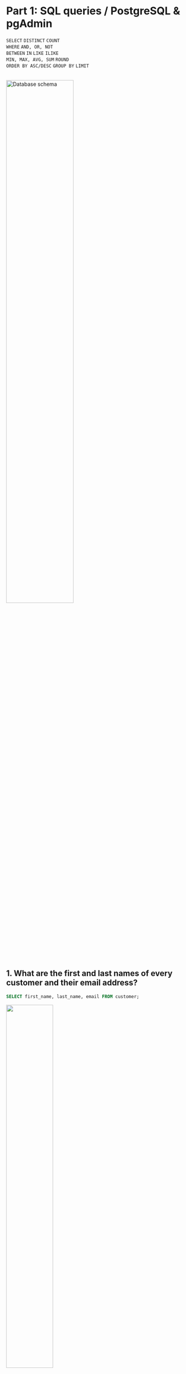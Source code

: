 # Part 1: SQL queries / PostgreSQL & pgAdmin

`SELECT` `DISTINCT` `COUNT` 
<br> 
`WHERE` `AND, OR, NOT` 
<br> 
`BETWEEN` `IN` `LIKE` `ILIKE` 
<br>
`MIN, MAX, AVG, SUM` `ROUND` 
<br>
`ORDER BY ASC/DESC` `GROUP BY` `LIMIT` 
<br>
<br>

<img alt="Database schema" src="https://user-images.githubusercontent.com/80547490/218577205-91207916-34c1-4f24-91c5-d83b6f9be67a.png" width=60% hight=60%><br><br>

## 1. What are the first and last names of every customer and their email address?

```sql
SELECT first_name, last_name, email FROM customer;
```

<img src="https://user-images.githubusercontent.com/80547490/219102277-9e9db288-6beb-4dc4-a33d-d02e78827787.png" width=50% hight=50%><p>

## 2. What unique release years do we have inside the film table?

```sql
SELECT DISTINCT release_year FROM film;
```

<img src="https://user-images.githubusercontent.com/80547490/219110869-8a5eff82-6732-4e4a-83c4-78b2310269ec.png" width=30% hight=30%><p>

## 3. How many unique rental rates do we have?

```sql
SELECT COUNT (DISTINCT rental_rate) FROM film;
```

<img src="https://user-images.githubusercontent.com/80547490/219115977-f81fd9ca-3f4c-45ab-bc66-19c1cfaf3af3.png" width=35% hight=35%><br>

## 4. An American visitor isn't familiar with MPAA movie ratings (e.g. PG, PG-13, R, etc.). We want to know the types of ratings we have in our database. What rating do we have available?

```sql
SELECT DISTINCT rating FROM film;
```

<img src="https://user-images.githubusercontent.com/80547490/219116076-40ca0219-b9b7-48af-bf2b-61fae4fc1d06.png" width=30% hight=30%><br>

## 5. Find all the rental rates that are higher than a $4, replacement cost is greater than or equal to 19,99 and rating is R. What are film titles?

```sql
SELECT title FROM film
WHERE rental_rate > 4 AND replacement_cost >= 19.99 AND rating = 'R';
```

<img src="https://user-images.githubusercontent.com/80547490/219116155-4fe47262-6699-46d5-9336-f007a190894b.png" width=30% hight=30%><br>

## 6. How many movies have an R rating or a PG-13 rating?

```sql
SELECT COUNT(*) FROM film
WHERE rating = 'R' OR rating = 'PG-13';
```

<img src="https://user-images.githubusercontent.com/80547490/219116217-17c38fb3-afe4-46ec-a627-b436c72575c6.png" width=30% hight=30%><br>

## 7. Select the films where rating is not equal to R.

```sql
SELECT * FROM film
WHERE rating != 'R';
```

<img src="https://user-images.githubusercontent.com/80547490/219116255-e7ad707b-d0ee-4c42-b4a1-2acb909759eb.png" width=90% hight=90%><br>

## 8. How many customers have the first name Jared?

```sql
SELECT COUNT(*) FROM customer
WHERE first_name = 'Jared';
```

<img src="https://user-images.githubusercontent.com/80547490/219116306-a313149b-5602-439f-95df-5c63fd0dc813.png" width=25% hight=25%><br>

## 9. A customer forgot their wallet at our store. We need to track down their email to inform them. What is email for the customer with the name Nancy Thomas?

```sql
SELECT email FROM customer
WHERE first_name = 'Nancy' AND last_name = 'Thomas';
```

<img src="https://user-images.githubusercontent.com/80547490/219116375-a7f6d6a6-dc9b-4857-a65c-467e749bddf1.png" width=40% hight=40%><br>

## 10. A customer wants to know what the movie "Outlaw Hanky" is about. Could you give them the description for movie?

```sql
SELECT description FROM film
WHERE title = 'Outlaw Hanky';
```

<img src="https://user-images.githubusercontent.com/80547490/219116432-8cf411b6-ca9d-418c-9e5d-433b000953e7.png" width=50% hight=50%><br>

## 11. A customer is late on their movie return and we've mailed them a letter to their address at '259 Ipoh Drive'. We should also call them on the phone to let them know. Can you get the phone number for the customer who lives at '259 Ipoh Drive'?

```sql
SELECT phone FROM address
WHERE address = '259 Ipoh Drive';
```

<img src="https://user-images.githubusercontent.com/80547490/219116486-7e4b592d-1535-47db-ad3a-1023f1bcc788.png" width=30% hight=30%><br>

## 12. Find customers' names who visited our stores. Order them by store ID on descending and first name on ascending.

```sql
SELECT first_name, last_name FROM customer
ORDER BY store_id DESC, first_name ASC;
```

<img src="https://user-images.githubusercontent.com/80547490/219116552-986f6e9f-f8d5-4692-abd1-8a052db75895.png" width=30% hight=30%><br>

## 13. We want to reward our first 10 paying customers. What are the customer ids of the first 10 customers who created a payment?

```sql
SELECT customer_id FROM payment
ORDER BY payment_date ASC
LIMIT 10;
```

<img src="https://user-images.githubusercontent.com/80547490/219116608-ee93c3a0-6baf-4dd9-9b7d-36f32cf0bda9.png" width=30% hight=30%><br>

## 14. A customer wants to quickly rent a video to watch over their short lunch break. What are the titles of the 5 shortest (in length of runtime) movies?

```sql
SELECT title, length FROM film
ORDER BY length ASC
LIMIT 5;
```

<img src="https://user-images.githubusercontent.com/80547490/219116644-8c2a8ae7-adb9-4071-b05f-762a1e027f56.png" width=30% hight=30%><br>

## 15. If the customer can watch any movie that is 50 minutes or less in run time, how many options does this customer have?

```sql
SELECT COUNT(*) FROM film
WHERE length <= 50;
```

<img src="https://user-images.githubusercontent.com/80547490/219116688-67529acd-39aa-45d1-8c73-aa753d413bba.png" width=30% hight=30%><br>

## 16. We want to know the actual number of payments that were done not between $8 and $9.

```sql
SELECT COUNT(*) FROM payment
WHERE amount NOT BETWEEN 8 AND 9;
```

<img src="https://user-images.githubusercontent.com/80547490/219116744-259a130f-34fe-482b-9bbb-6a17c17f57cd.png" width=30% hight=30%><br>

## 17. What the payments that happened on the first half of February of 2007?

```sql
SELECT * FROM payment
WHERE payment_date BETWEEN '2007-02-01' AND '2007-02-15';
```
> **Note!** This query is not include 2007-02-15. 
<br>

<img src="https://user-images.githubusercontent.com/80547490/219116787-2b104604-3c43-43f1-853f-fecaf1ea86aa.png" width=60% hight=60%><br>

## 18. How many payments were not $0.99, $1.98 or $1.99?

```sql
SELECT COUNT(*) FROM payment
WHERE amount NOT IN (0.99, 1.98, 1.99);
```

<img src="https://user-images.githubusercontent.com/80547490/219116842-89aad5df-d635-4b7b-867f-32b73d38ddeb.png" width=30% hight=30%><br>

## 19. Select all the columns from customer table, where the first name are John, Jake or Julie.

```sql
SELECT * FROM customer
WHERE first_name IN ('John', 'Jake', 'Julie');
```

<img src="https://user-images.githubusercontent.com/80547490/219116917-e44395c4-911d-484c-b7c0-1ea41ae2179a.png" width=90% hight=90%><br>

## 20. How many customers actually have a 5 letters name that starts with 'j' and last name that starts with 's'?

```sql
SELECT COUNT(*) FROM customer
WHERE first_name ILIKE 'j____' AND last_name ILIKE 's%';
```

<img src="https://user-images.githubusercontent.com/80547490/219116995-adcab451-715b-4546-a1db-2c306e9ad592.png" width=40% hight=40%>

```sql
SELECT * FROM customer
WHERE first_name ILIKE 'j____' AND last_name ILIKE 's%';
```

<img src="https://user-images.githubusercontent.com/80547490/219118078-7080d581-40fd-4117-b7fd-a49fe48972e7.png" width=90% hight=90%><br>

## 21. How many payment transactions were greater than $5.00?

```sql
SELECT COUNT(*) FROM payment
WHERE amount > 5;
```

<img alt="screen" src="https://user-images.githubusercontent.com/80547490/219118134-a4973616-90d0-404b-a2f3-73f99561af24.png" width=30% hight=30%><br>

## 22. How many actors have a first name that starts with the letter P?

```sql
SELECT COUNT(*) FROM actor
WHERE first_name LIKE 'P%'
```

<img src="https://user-images.githubusercontent.com/80547490/219118184-48c1b5bc-bbc4-400c-9320-d0be26b8f92e.png" width=25% hight=25%><br>

## 23. How many unique districts are our customers from? Retrieve the list of names for those distincts.

```sql
SELECT COUNT (DISTINCT district) FROM address;
```

<img src="https://user-images.githubusercontent.com/80547490/219118229-905d776d-e679-4010-ae17-fc23e884bcf9.png" width=30% hight=30%>

```sql
SELECT DISTINCT district FROM address;
```

<img src="https://user-images.githubusercontent.com/80547490/219118308-12116632-261b-40d3-aac0-f5de4dea4892.png" width=30% hight=30%><br>

## 24. How many films have a rating of R and a replacement cost between $5 and $15?

```sql
SELECT COUNT(*) FROM film
WHERE rating = 'R' AND replacement_cost BETWEEN 5 AND 15;
```

<img src="https://user-images.githubusercontent.com/80547490/219118370-e8f48d29-b834-4f8d-830f-d414a5a6dbd1.png" width=40% hight=40%><br>

## 25. How many films have the word Truman somewhere in the title?

```sql
SELECT COUNT(*) FROM film
WHERE title ILIKE '%truman%';
```

<img src="https://user-images.githubusercontent.com/80547490/219118422-8a5af971-9199-4220-87ae-5cdf745997bb.png" width=30% hight=30%><br>

## 26. What the minimum, maximum and average replacement cost was? How much it would cost us to replace all movies?

```sql
SELECT MIN(replacement_cost), MAX(replacement_cost), ROUND(AVG(replacement_cost),2), SUM(replacement_cost) FROM film;
```

<img src="https://user-images.githubusercontent.com/80547490/219118474-b0798f52-02b4-48c9-aa00-920e600f8415.png" width=30% hight=30%><br>

## 27. What is the total sum that the every customer spends? Group by customers and by staff members, order by customers and staff.

```sql
SELECT customer_id, staff_id, SUM(amount) FROM payment
GROUP BY customer_id, staff_id 
ORDER BY customer_id, staff_id;
```

<img src="https://user-images.githubusercontent.com/80547490/219118510-a83f3e1d-0a1e-42f5-8c80-e9ccc7941f1c.png" width=40% hight=40%><br>

## 28. What is the daily income for the entire period of work?

```sql
SELECT DATE(payment_date),SUM(amount) FROM payment
GROUP BY DATE(payment_date)
ORDER BY DATE(payment_date);
```

<img src="https://user-images.githubusercontent.com/80547490/219118559-1176a037-4944-41a0-8ac1-516bfd5569be.png" width=30% hight=30%><br>

## 29. We have two staff members, which staff ids 1 and 2. We want to give a bonus to the staff member that handled the most payments. How many payments did each staff member handle and who gets the bonus?

```sql
SELECT staff_id, COUNT(amount) FROM payment
GROUP BY staff_id;
```

<img src="https://user-images.githubusercontent.com/80547490/219118620-9708b868-646c-48d1-9e9e-b98db1ef4758.png" width=40% hight=40%><br>

## 30. Corporate HQ is conducting a study on the relationship between replacement cost and a movie MPAA rating (e.g. G, PG, R, etc.). What is the average replacement cost per MPAA rating?

```sql
SELECT rating, ROUND(AVG(replacement_cost),2) FROM film
GROUP BY rating;
```

<img src="https://user-images.githubusercontent.com/80547490/219118712-9bb7e5c7-baee-4819-baba-44b041499f75.png" width=40% hight=40%><br>

## 31. We are running a promotion to reward our top 5 customers with coupons. What are the customer ids of the top 5 customers by total spend?

```sql
SELECT customer_id, SUM(amount) FROM payment
GROUP BY customer_id
ORDER BY SUM(amount) DESC
LIMIT 5;
```

<img src="https://user-images.githubusercontent.com/80547490/219118774-287fb2d4-1de7-4d2c-aee4-403a924f25fd.png" width=40% hight=40%><br>

## 32. Select customers who spent more than $100.

```sql
SELECT customer_id, SUM(amount) FROM payment
GROUP BY customer_id
HAVING SUM(amount) > 100;
```

> _HAVING clause allows us to filter after an aggregation has already taken place._

<img src="https://user-images.githubusercontent.com/80547490/219118844-985fdd04-9049-4397-9245-d9cd649d8d6d.png" width=35% hight=35%><br>

## 33. Select only stores that had more than 300 customers.

```sql
SELECT store_id, COUNT(customer_id) FROM customer
GROUP BY store_id
HAVING COUNT(customer_id) > 300;
```

<img src="https://user-images.githubusercontent.com/80547490/219118927-de0e8764-abf8-4732-b9a8-006997b483a9.png" width=40% hight=40%><br>

## 34. We are launching a platinum service for our most loyal customers. We will assign platinum status to customers that have had 40 or more transaction payments. What customer ids are eligible for platinum status?

```sql
SELECT customer_id, COUNT(*) FROM payment
GROUP BY customer_id
HAVING COUNT(*) >= 40;
```

<img src="https://user-images.githubusercontent.com/80547490/219118987-3479d620-8d55-4cae-8936-85adc018e7f5.png" width=30% hight=30%><br>

## 35. What are the customer ids of customers who have spent more than $100 in payment transactions with our staff_id member 2?

```sql
SELECT customer_id, SUM(amount) FROM payment
WHERE staff_id = 2
GROUP BY customer_id
HAVING SUM(amount) > 100;
```

<img src="https://user-images.githubusercontent.com/80547490/219119045-f66ca857-03b6-4069-bcc6-7c8104f8f76d.png" width=35% hight=35%><br>

## 36. Return the customer ids of customers who have spent at least $110 with the staff member who has an ID of 2.

```sql
SELECT customer_id, SUM(amount) FROM payment
WHERE staff_id = 2
GROUP BY customer_id
HAVING SUM(amount) >= 110;
```

<img src="https://user-images.githubusercontent.com/80547490/219119103-9218ae0f-53f8-4094-9219-0b783f7cbccf.png" width=40% hight=40%><br>

## 37. What customer has the highest customer ID number whose name starts with an 'E' and has an adress ID lower than 500?

```sql
SELECT first_name, last_name FROM customer
WHERE first_name LIKE 'E%' AND address_id < 500
ORDER BY customer_id DESC
LIMIT 1;
```

<img src="https://user-images.githubusercontent.com/80547490/219119167-d5901548-cebe-4486-8b1a-c71cfaa60d6f.png" width=40% hight=40%>
